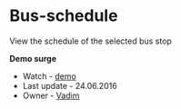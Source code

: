 # Bus-schedule
View the schedule of the selected bus stop

**Demo surge**
- Watch - [demo](http://bus-schedule.surge.sh/)
- Last update - 24.06.2016
- Owner - [Vadim](https://github.com/DemyanchikVadim)
